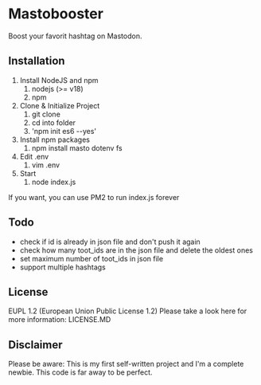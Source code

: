 # Mastobooster

Boost your favorit hashtag on Mastodon.

## Installation
1. Install NodeJS and npm
    1. nodejs (>= v18)
    2. npm
2. Clone & Initialize Project
    1. git clone 
    2. cd into folder
    3. 'npm init es6 --yes'
3. Install npm packages
    1. npm install masto dotenv fs
4. Edit .env
    1. vim .env
5. Start
    1. node index.js

If you want, you can use PM2 to run index.js forever

## Todo
- check if id is already in json file and don't push it again
- check how many toot_ids are in the json file and delete the oldest ones
- set maximum number of toot_ids in json file
- support multiple hashtags

## License
EUPL 1.2 (European Union Public License 1.2)
Please take a look here for more information: LICENSE.MD

## Disclaimer
Please be aware: This is my first self-written project and I'm a complete newbie. This code is far away to be perfect.
